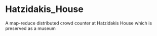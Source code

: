 # Hatzidakis_House
A map-reduce distributed crowd counter at Hatzidakis House which is preserved as a museum 
